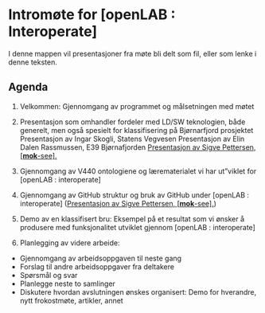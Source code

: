 # Intromøte for [openLAB : Interoperate]

I denne mappen vil presentasjoner fra møte bli delt som fil, eller som lenke i denne teksten.

## Agenda
1. Velkommen:  Gjennomgang av programmet og målsetningen med møtet

2. Presentasjon som omhandler fordeler med LD/SW teknologien, både generelt, men også spesielt for klassifisering på Bjørnarfjord prosjektet
Presentasjon av Ingar Skogli, Statens Vegvesen
Presentasjon av Elin Dalen Rassmussen, E39 Bjørnafjorden
[Presentasjon av Sigve Pettersen, [**mok**-see].](https://drive.google.com/file/d/1E9xiGx4FmrulroWPNiktE2zm2Z8rE18G/view?usp=sharing)

3. Gjennomgang av V440 ontologiene og lærematerialet vi har ut”viklet for [openLAB : interoperate]

4. Gjennomgang av GitHub struktur og bruk av GitHub under [openLAB : interoperate] ([Presentasjon av Sigve Pettersen, [**mok**-see].](https://docs.google.com/presentation/d/1zSoTC7L8XNs8TW4WxZdKUI8fUChtWZNnqHgTCglopLw/edit?usp=sharing))

5. Demo av en klassifisert bru: Eksempel på et resultat som vi ønsker å produsere med funksjonalitet utviklet gjennom [openLAB : interoperate]

6. Planlegging av videre arbeide:
- Gjennomgang av arbeidsoppgaven til neste gang
- Forslag til andre arbeidsoppgaver fra deltakere
- Spørsmål og svar
- Planlegge neste to samlinger
- Diskutere hvordan avslutningen ønskes organisert: Demo for hverandre, nytt frokostmøte, artikler, annet

